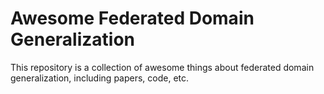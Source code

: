 # Awesome Federated Domain Generalization

This repository is a collection of awesome things about federated domain generalization, including papers, code, etc.
